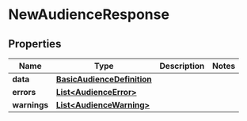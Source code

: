 

# NewAudienceResponse

## Properties

Name | Type | Description | Notes
------------ | ------------- | ------------- | -------------
**data** | [**BasicAudienceDefinition**](BasicAudienceDefinition.md) |  | 
**errors** | [**List&lt;AudienceError&gt;**](AudienceError.md) |  | 
**warnings** | [**List&lt;AudienceWarning&gt;**](AudienceWarning.md) |  | 



